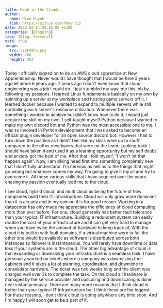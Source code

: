 ```yaml
---
title: Head in the Clouds
author:
  name: Hieu Huynh
  link: https://github.com/hhuynh15
date: 2022-03-14 20:10:00 +1100
categories: [Blogging]
tags: [Blog, Personal]
math: true
image: 
  src: /YCF4dh6.png
  width: 700
  height: 393
---
```


Today I officially signed on to be an AWS cloud apprentice at New Apprenticeship. Never would I have thought that I would be here 2 years ago let alone 6 years ago. 2 years ago I didn't even know that cloud engineering was a job I could do. I just stumbled my way into this job by following my passions. I learned Linux fundamentals basically on my own by spinning up a server at my workplace and hosting game servers off it. I learned docker because I wanted to expand to multiple servers while still controlling each server's resource utilization. Whenever there was something I wanted to achieve but didn't know how to do it, I would just acquire the skill on my own. I self taught myself Python because I wanted to make my own discord bot and Python was the most accessible one to me. I was so involved in Python development that I was asked to become an official plugin developer for an open source discord bot. However I had to turn down the position as I didn't feel like my skills were up to snuff compared to the other developers that were on the team. Looking back I should have taken it and used it as a learning opportunity but my self doubt and anxiety got the best of me. After that I told myself, "I won't let that happen again". Now, I am diving head first into something completely new that I don't fully understand. I'm nervous as hell as to the things that might go wrong but whatever comes my way, I'm going to give it my all and try to overcome it. All these various skills that I have acquired over the years chasing my passion eventually lead me to the cloud.

I see cloud, hybrid cloud, and multi cloud as being the future of how companies build their IT infrastructure. Cloud will only grow more dominant than it is already and in my opinion it is for good reason. Working in a datacenter has only made me appreciate the efficiency of cloud computing more than ever before. For one, cloud generally has better fault tolerance than your typical IT infrastructure. Building a redundant system can easily double the cost of your infrastructure and it can get very hard to manage when you have twice the amount of hardware to keep track of. With the cloud it is built in with fault domains, if a virtual machine were to fail the other one would be available as software is distributed across both instances so failover is instantaneous. You will rarely have downtime or data loss if your systems are in the cloud. The other big advantage of cloud is that expanding or downsizing your infrastructure is a seamless task. I have personally worked on tickets where a company was downsizing their cabinets and it takes a lot of planning, coordination, and downtime to consolidate hardware. The ticket was two weeks long and the client was charged well over 3k to complete the task. On the cloud all hardware is managed by the service provider and upscaling and downscaling is done near instantaneously. There are many more reasons that I think cloud is better than your typical IT infrastructure but I think these are the biggest. For these reasons, I don't think cloud is going anywhere any time soon. And I'm happy I will soon get to be a part of it.